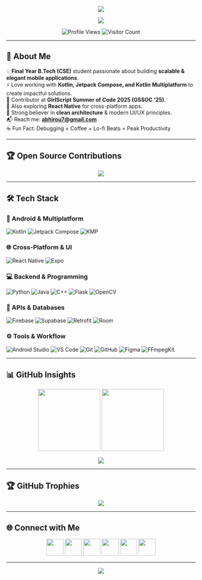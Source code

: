 
<p align="center">
  <img src="https://capsule-render.vercel.app/api?type=waving&color=gradient&customColorList=0,1,2,3,4,5,6,7,8,9,10,11,12,13,14,15,16,17,18,19,20,21,22,23,24,25,26&height=250&section=header&text=Abhishek%20Roushan&fontSize=60&fontAlign=50&fontAlignY=35&desc=Full%20Stack%20Android%20Developer%20&amp;%20KMP%20Enthusiast&descSize=20&descAlign=50&descAlignY=55&animation=fadeIn"/>
</p>

<p align="center">
  <img src="https://readme-typing-svg.herokuapp.com?font=Fira+Code&weight=600&size=28&pause=1000&color=FF5733&center=true&vCenter=true&width=900&lines=Kotlin+%7C+Jetpack+Compose+%7C+KMP;Android+%26+Cross+Platform+Developer;Open+Source+Contributor+%7C+GSSOC+2025;Creating+Impactful+Mobile+Solutions" />
</p>



<p align="center">
  <img src="https://komarev.com/ghpvc/?username=abhi95081&label=Profile%20views&color=blueviolet&style=for-the-badge" alt="Profile Views"/>
  <img src="https://visitcount.itsvg.in/api?id=abhi95081&label=Visitors&color=9b59b6&icon=5&pretty=true&style=for-the-badge" alt="Visitor Count"/>
</p>

---

## 🌟 About Me

💡 **Final Year B.Tech (CSE)** student passionate about building **scalable & elegant mobile applications**.  
⚡ Love working with **Kotlin, Jetpack Compose, and Kotlin Multiplatform** to create impactful solutions.  
🚀 Contributor at **GirlScript Summer of Code 2025 (GSSOC '25)**.  
📱 Also exploring **React Native** for cross-platform apps.  
🎯 Strong believer in **clean architecture** & modern UI/UX principles.  
📬 Reach me: **[abhirou7@gmail.com](mailto:abhirou7@gmail.com)**  
☕ Fun Fact: Debugging + Coffee + Lo-fi Beats = Peak Productivity  

---

## 🏆 Open Source Contributions

<p align="center">
  <img src="https://img.shields.io/badge/GSSOC'25-Contributor-FF9800?style=for-the-badge&logo=github&logoColor=white" />
</p>

---

## 🛠 Tech Stack

### 📱 Android & Multiplatform
![Kotlin](https://img.shields.io/badge/Kotlin-7F52FF?style=for-the-badge&logo=kotlin&logoColor=white)
![Jetpack Compose](https://img.shields.io/badge/Jetpack%20Compose-3DDC84?style=for-the-badge&logo=android&logoColor=white)
![KMP](https://img.shields.io/badge/Kotlin%20Multiplatform-7963e6?style=for-the-badge&logo=kotlin&logoColor=white)

### 🌐 Cross-Platform & UI
![React Native](https://img.shields.io/badge/React%20Native-20232A?style=for-the-badge&logo=react&logoColor=61DAFB)
![Expo](https://img.shields.io/badge/Expo-000020?style=for-the-badge&logo=expo&logoColor=white)

### 💻 Backend & Programming
![Python](https://img.shields.io/badge/Python-3776AB?style=for-the-badge&logo=python&logoColor=white)
![Java](https://img.shields.io/badge/Java-ED8B00?style=for-the-badge&logo=java&logoColor=white)
![C++](https://img.shields.io/badge/C++-00599C?style=for-the-badge&logo=cplusplus&logoColor=white)
![Flask](https://img.shields.io/badge/Flask-000000?style=for-the-badge&logo=flask&logoColor=white)
![OpenCV](https://img.shields.io/badge/OpenCV-5C3EE8?style=for-the-badge&logo=opencv&logoColor=white)

### 🔗 APIs & Databases
![Firebase](https://img.shields.io/badge/Firebase-FFCA28?style=for-the-badge&logo=firebase&logoColor=black)
![Supabase](https://img.shields.io/badge/Supabase-3ECF8E?style=for-the-badge&logo=supabase&logoColor=white)
![Retrofit](https://img.shields.io/badge/Retrofit-009688?style=for-the-badge&logo=android&logoColor=white)
![Room](https://img.shields.io/badge/Room-00796B?style=for-the-badge&logo=android&logoColor=white)

### ⚙️ Tools & Workflow
![Android Studio](https://img.shields.io/badge/Android%20Studio-3DDC84?style=for-the-badge&logo=android-studio&logoColor=white)
![VS Code](https://img.shields.io/badge/VS%20Code-007ACC?style=for-the-badge&logo=visual-studio-code&logoColor=white)
![Git](https://img.shields.io/badge/Git-F05032?style=for-the-badge&logo=git&logoColor=white)
![GitHub](https://img.shields.io/badge/GitHub-181717?style=for-the-badge&logo=github&logoColor=white)
![Figma](https://img.shields.io/badge/Figma-F24E1E?style=for-the-badge&logo=figma&logoColor=white)
![FFmpegKit](https://img.shields.io/badge/FFmpegKit-007808?style=for-the-badge&logo=ffmpeg&logoColor=white)

---

## 📊 GitHub Insights

<p align="center">
  <img src="https://github-readme-stats.vercel.app/api?username=abhi95081&show_icons=true&theme=tokyonight&hide_border=true&count_private=true" height="165"/>
  <img src="https://github-readme-streak-stats.herokuapp.com?user=abhi95081&theme=tokyonight&hide_border=true" height="165"/>
</p>

<p align="center">
  <img src="https://github-readme-stats.vercel.app/api/top-langs/?username=abhi95081&layout=compact&theme=tokyonight&hide_border=true&langs_count=10" />
</p>

---

## 🏆 GitHub Trophies

<p align="center">
  <img src="https://github-profile-trophy.vercel.app/?username=abhi95081&theme=algolia&margin-w=10&margin-h=10&row=1&column=7" />
</p>

---

## 🌐 Connect with Me

<p align="center">
  <a href="https://linkedin.com/in/abhishek-roushan/"><img src="https://skillicons.dev/icons?i=linkedin" width="45"/></a>
  <a href="https://instagram.com/abhishek_roushan_01"><img src="https://skillicons.dev/icons?i=instagram" width="45"/></a>
  <a href="https://codeforces.com/profile/abhirou7"><img src="https://raw.githubusercontent.com/rahuldkjain/github-profile-readme-generator/master/src/images/icons/Social/codeforces.svg" width="45"/></a>
  <a href="https://www.leetcode.com/abhi1rou23"><img src="https://raw.githubusercontent.com/rahuldkjain/github-profile-readme-generator/master/src/images/icons/Social/leet-code.svg" width="45"/></a>
  <a href="https://www.hackerearth.com/22bcs10187"><img src="https://raw.githubusercontent.com/rahuldkjain/github-profile-readme-generator/master/src/images/icons/Social/hackerearth.svg" width="45"/></a>
  <a href="https://www.geeksforgeeks.org/user/abhishek_roushan/"><img src="https://raw.githubusercontent.com/rahuldkjain/github-profile-readme-generator/master/src/images/icons/Social/geeks-for-geeks.svg" width="45"/></a>
</p>

---

<p align="center">
  <img src="https://capsule-render.vercel.app/api?type=waving&color=gradient&customColorList=0,2,5,10,20&height=100&section=footer"/>
</p>
